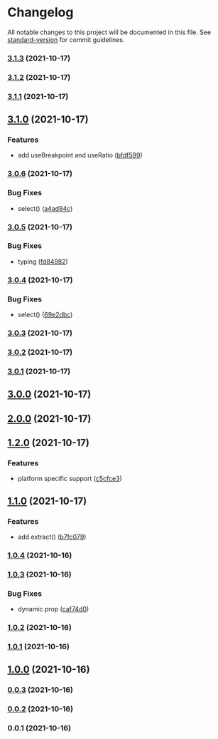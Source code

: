 # Changelog

All notable changes to this project will be documented in this file. See [standard-version](https://github.com/conventional-changelog/standard-version) for commit guidelines.

### [3.1.3](https://github.com/linq2js/reskin/compare/v3.1.2...v3.1.3) (2021-10-17)

### [3.1.2](https://github.com/linq2js/reskin/compare/v3.1.1...v3.1.2) (2021-10-17)

### [3.1.1](https://github.com/linq2js/reskin/compare/v3.1.0...v3.1.1) (2021-10-17)

## [3.1.0](https://github.com/linq2js/reskin/compare/v3.0.6...v3.1.0) (2021-10-17)


### Features

* add useBreakpoint and useRatio ([bfdf599](https://github.com/linq2js/reskin/commit/bfdf5991852d383524b605ced874d7cf70ae8853))

### [3.0.6](https://github.com/linq2js/reskin/compare/v3.0.5...v3.0.6) (2021-10-17)


### Bug Fixes

* select() ([a4ad94c](https://github.com/linq2js/reskin/commit/a4ad94c81392ac45dca27cf1db7b098f623bf842))

### [3.0.5](https://github.com/linq2js/reskin/compare/v3.0.4...v3.0.5) (2021-10-17)


### Bug Fixes

* typing ([fd84982](https://github.com/linq2js/reskin/commit/fd8498213ee630b100ccbc1476fb37c65fe0d2a5))

### [3.0.4](https://github.com/linq2js/reskin/compare/v3.0.3...v3.0.4) (2021-10-17)


### Bug Fixes

* select() ([69e2dbc](https://github.com/linq2js/reskin/commit/69e2dbcc27d7fc5bdbd144209077e19273f11714))

### [3.0.3](https://github.com/linq2js/reskin/compare/v3.0.2...v3.0.3) (2021-10-17)

### [3.0.2](https://github.com/linq2js/reskin/compare/v3.0.1...v3.0.2) (2021-10-17)

### [3.0.1](https://github.com/linq2js/reskin/compare/v3.0.0...v3.0.1) (2021-10-17)

## [3.0.0](https://github.com/linq2js/reskin/compare/v2.0.0...v3.0.0) (2021-10-17)

## [2.0.0](https://github.com/linq2js/reskin/compare/v1.2.0...v2.0.0) (2021-10-17)

## [1.2.0](https://github.com/linq2js/reskin/compare/v1.1.0...v1.2.0) (2021-10-17)


### Features

* platform specific support ([c5cfce3](https://github.com/linq2js/reskin/commit/c5cfce3da42a2579192df6d3dafba0ea8539d909))

## [1.1.0](https://github.com/linq2js/reskin/compare/v1.0.4...v1.1.0) (2021-10-17)


### Features

* add extract() ([b7fc079](https://github.com/linq2js/reskin/commit/b7fc07915bb5b9505e8d5b6e8a05c509ffa9ba24))

### [1.0.4](https://github.com/linq2js/reskin/compare/v1.0.3...v1.0.4) (2021-10-16)

### [1.0.3](https://github.com/linq2js/reskin/compare/v1.0.2...v1.0.3) (2021-10-16)


### Bug Fixes

* dynamic prop ([caf74d0](https://github.com/linq2js/reskin/commit/caf74d034fc8aa2118f494fd372c2ed2a9fc3111))

### [1.0.2](https://github.com/linq2js/reskin/compare/v1.0.1...v1.0.2) (2021-10-16)

### [1.0.1](https://github.com/linq2js/reskin/compare/v1.0.0...v1.0.1) (2021-10-16)

## [1.0.0](https://github.com/linq2js/reskin/compare/v0.0.3...v1.0.0) (2021-10-16)

### [0.0.3](https://github.com/linq2js/reskin/compare/v0.0.2...v0.0.3) (2021-10-16)

### [0.0.2](https://github.com/linq2js/reskin/compare/v0.0.1...v0.0.2) (2021-10-16)

### 0.0.1 (2021-10-16)
